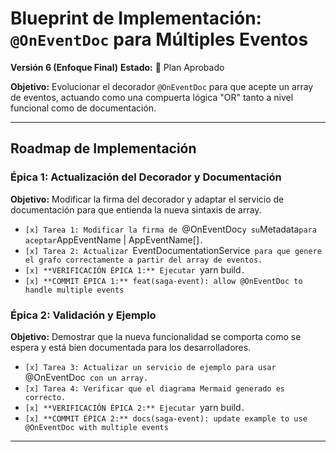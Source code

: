 # Blueprint de Implementación: `@OnEventDoc` para Múltiples Eventos

**Versión 6 (Enfoque Final)**
**Estado:** 📝 Plan Aprobado

**Objetivo:** Evolucionar el decorador `@OnEventDoc` para que acepte un array de eventos, actuando como una compuerta lógica "OR" tanto a nivel funcional como de documentación.

---

## Roadmap de Implementación

### Épica 1: Actualización del Decorador y Documentación
**Objetivo:** Modificar la firma del decorador y adaptar el servicio de documentación para que entienda la nueva sintaxis de array.

- `[x] Tarea 1: Modificar la firma de `@OnEventDoc` y su `Metadata` para aceptar `AppEventName | AppEventName[]`.`
- `[x] Tarea 2: Actualizar `EventDocumentationService` para que genere el grafo correctamente a partir del array de eventos.`
- `[x] **VERIFICACIÓN ÉPICA 1:** Ejecutar `yarn build`.`
- `[x] **COMMIT ÉPICA 1:** feat(saga-event): allow @OnEventDoc to handle multiple events`

### Épica 2: Validación y Ejemplo
**Objetivo:** Demostrar que la nueva funcionalidad se comporta como se espera y está bien documentada para los desarrolladores.

- `[x] Tarea 3: Actualizar un servicio de ejemplo para usar `@OnEventDoc` con un array.`
- `[x] Tarea 4: Verificar que el diagrama Mermaid generado es correcto.`
- `[x] **VERIFICACIÓN ÉPICA 2:** Ejecutar `yarn build`.`
- `[x] **COMMIT ÉPICA 2:** docs(saga-event): update example to use @OnEventDoc with multiple events`

---

